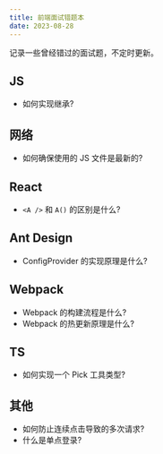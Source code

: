 ```yaml
---
title: 前端面试错题本
date: 2023-08-28
---
```


记录一些曾经错过的面试题，不定时更新。

## JS

- 如何实现继承?

## 网络

- 如何确保使用的 JS 文件是最新的?

## React

- `<A />` 和 `A()` 的区别是什么?

## Ant Design

- ConfigProvider 的实现原理是什么?

## Webpack

- Webpack 的构建流程是什么?
- Webpack 的热更新原理是什么?

## TS

- 如何实现一个 Pick 工具类型?

## 其他

- 如何防止连续点击导致的多次请求?
- 什么是单点登录?
